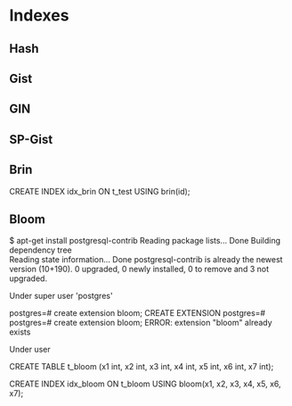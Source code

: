 # Indexes

## Hash


## Gist


## GIN


## SP-Gist


## Brin

CREATE INDEX idx_brin ON t_test USING brin(id);


## Bloom

$ apt-get install postgresql-contrib
Reading package lists... Done
Building dependency tree       
Reading state information... Done
postgresql-contrib is already the newest version (10+190).
0 upgraded, 0 newly installed, 0 to remove and 3 not upgraded.

Under super user 'postgres'

postgres=# create extension bloom;
CREATE EXTENSION
postgres=# 
postgres=# create extension bloom;
ERROR:  extension "bloom" already exists

Under user

CREATE TABLE t_bloom (x1 int, x2 int, x3 int, x4 int, x5 int, x6 int, x7 int);

CREATE INDEX idx_bloom ON t_bloom USING bloom(x1, x2, x3, x4, x5, x6, x7);


